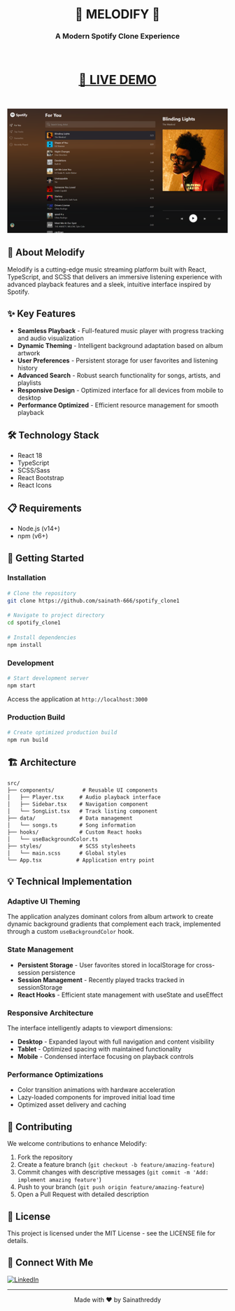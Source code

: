 <div align="center">

# 🎵 MELODIFY 🎵

### A Modern Spotify Clone Experience

<br>

# [🔴 LIVE DEMO](https://spotify-clone-1-sai.vercel.app/)

<br>

![Melodify Preview](./public/assets/images/image.png)

</div>

## 🚀 About Melodify

Melodify is a cutting-edge music streaming platform built with React, TypeScript, and SCSS that delivers an immersive listening experience with advanced playback features and a sleek, intuitive interface inspired by Spotify.

## ✨ Key Features

- **Seamless Playback** - Full-featured music player with progress tracking and audio visualization
- **Dynamic Theming** - Intelligent background adaptation based on album artwork 
- **User Preferences** - Persistent storage for user favorites and listening history
- **Advanced Search** - Robust search functionality for songs, artists, and playlists
- **Responsive Design** - Optimized interface for all devices from mobile to desktop
- **Performance Optimized** - Efficient resource management for smooth playback

## 🛠️ Technology Stack

- React 18
- TypeScript
- SCSS/Sass
- React Bootstrap
- React Icons

## 📋 Requirements

- Node.js (v14+)
- npm (v6+)

## 🏁 Getting Started

### Installation

```bash
# Clone the repository
git clone https://github.com/sainath-666/spotify_clone1

# Navigate to project directory
cd spotify_clone1

# Install dependencies
npm install
```

### Development

```bash
# Start development server
npm start
```

Access the application at `http://localhost:3000`

### Production Build

```bash
# Create optimized production build
npm run build
```

## 🏗️ Architecture

```
src/
├── components/         # Reusable UI components
│   ├── Player.tsx     # Audio playback interface
│   ├── Sidebar.tsx    # Navigation component
│   └── SongList.tsx   # Track listing component
├── data/              # Data management
│   └── songs.ts       # Song information
├── hooks/             # Custom React hooks
│   └── useBackgroundColor.ts
├── styles/            # SCSS stylesheets
│   └── main.scss      # Global styles
└── App.tsx           # Application entry point
```

## 💡 Technical Implementation

### Adaptive UI Theming

The application analyzes dominant colors from album artwork to create dynamic background gradients that complement each track, implemented through a custom `useBackgroundColor` hook.

### State Management

- **Persistent Storage** - User favorites stored in localStorage for cross-session persistence
- **Session Management** - Recently played tracks tracked in sessionStorage
- **React Hooks** - Efficient state management with useState and useEffect

### Responsive Architecture

The interface intelligently adapts to viewport dimensions:

- **Desktop** - Expanded layout with full navigation and content visibility
- **Tablet** - Optimized spacing with maintained functionality
- **Mobile** - Condensed interface focusing on playback controls

### Performance Optimizations

- Color transition animations with hardware acceleration
- Lazy-loaded components for improved initial load time
- Optimized asset delivery and caching
  

## 🤝 Contributing

We welcome contributions to enhance Melodify:

1. Fork the repository
2. Create a feature branch (`git checkout -b feature/amazing-feature`)
3. Commit changes with descriptive messages (`git commit -m 'Add: implement amazing feature'`)
4. Push to your branch (`git push origin feature/amazing-feature`)
5. Open a Pull Request with detailed description

## 📄 License

This project is licensed under the MIT License - see the LICENSE file for details.

## 📱 Connect With Me

[![LinkedIn](https://img.shields.io/badge/LinkedIn-0077B5?style=for-the-badge&logo=linkedin&logoColor=white)](https://www.linkedin.com/in/sainath666)

---

<div align="center">
  <p>Made with ❤️ by Sainathreddy</p>
</div>
